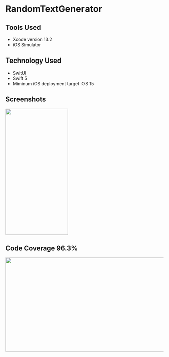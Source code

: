 
# RandomTextGenerator

## Tools Used

* Xcode version 13.2
* iOS Simulator

## Technology Used

* SwitUI
* Swift 5
* Miminum iOS deployment target iOS 15

## Screenshots
<img src="https://github.com/patilsaagar/MotorwayAssignment/blob/main/Screenshot/MainScreen.png" width="200" height="400"/>

## Code Coverage 96.3%
<img src="https://github.com/patilsaagar/MotorwayAssignment/blob/main/Screenshot/TestCaseCoverage.png" width="850" height="300"/>
